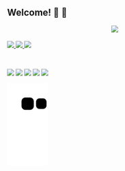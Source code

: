 ## Welcome!  👋 👑 
<div align="center">
  <a href="https://github.com/SWEThiago">
  
  <img height="180em" src="https://github-readme-stats.vercel.app/api/top-langs/?username=SWEThiago&layout=compact&langs_count=7&theme=radical"/>
</div>
  
<div style="display: inline_block"><br>
  <img src=https://img.shields.io/badge/React-20232A?style=for-the-badge&logo=react&logoColor=61DAFB />
  <img src=https://img.shields.io/badge/TypeScript-007ACC?style=for-the-badge&logo=typescript&logoColor=61DAFB />
  <img src=https://img.shields.io/badge/JavaScript-F7DF1E?style=for-the-badge&logo=javascript&logoColor=black />
</div>
   
  ##
  
 <div style="display: inline_block"><br>
<div> 
   <a href="https://www.instagram.com/thiagodevfe" target="_blank"><img src="https://img.shields.io/badge/-Instagram-%23E4405F?style=for-the-badge&logo=instagram&logoColor=white" target="_blank"></a>
 	 <a href="https://discord.gg/DevThiago#2103" target="_blank"><img src="https://img.shields.io/badge/Discord-7289DA?style=for-the-badge&logo=discord&logoColor=white" target="_blank"></a> 
  <a href = "mailto:thiagodevprogramador@gmail.com"><img src="https://img.shields.io/badge/-Gmail-%23333?style=for-the-badge&logo=gmail&logoColor=white" target="_blank"></a>
  <a href="https://www.linkedin.com/in/thiagogon%C3%A7alves97531" target="_blank"><img src="https://img.shields.io/badge/-LinkedIn-%230077B5?style=for-the-badge&logo=linkedin&logoColor=white" target="_blank"></a> 
  <a href="https://wa.me/5534996393715" target="_blank"><img src="https://img.shields.io/badge/WhatsApp-25D366?style=for-the-badge&logo=whatsapp&logoColor=white"></a>
 
  ![Snake animation](https://github.com/rafaballerini/rafaballerini/blob/output/github-contribution-grid-snake.svg)
 
</div>
